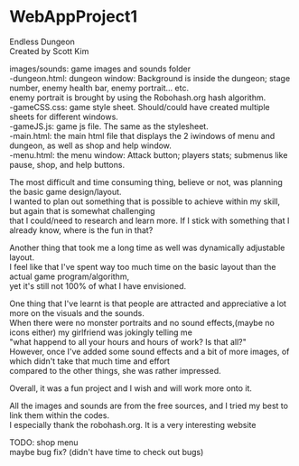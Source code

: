 # WebAppProject1  
Endless Dungeon  
Created by Scott Kim  

images/sounds: game images and sounds folder  
  -dungeon.html: dungeon window: Background is inside the dungeon; stage number, enemy health bar, enemy portrait... etc.  
                                 enemy portrait is brought by using the Robohash.org hash algorithm.  
  -gameCSS.css: game style sheet. Should/could have created multiple sheets for different windows.  
  -gameJS.js: game js file. The same as the stylesheet.  
  -main.html: the main html file that displays the 2 iwindows of menu and dungeon, as well as shop and help window.  
  -menu.html: the menu window: Attack button; players stats; submenus like pause, shop, and help buttons.  


The most difficult and time consuming thing, believe or not, was planning the basic game design/layout.  
I wanted to plan out something that is possible to achieve within my skill, but again that is somewhat challenging  
that I could/need to research and learn more. If I stick with something that I already know, where is the fun in that?  

Another thing that took me a long time as well was dynamically adjustable layout.  
I feel like that I've spent way too much time on the basic layout than the actual game program/algorithm,  
yet it's still not 100% of what I have envisioned.  

One thing that I've learnt is that people are attracted and appreciative a lot more on the visuals and the sounds.  
When there were no monster portraits and no sound effects,(maybe no icons either) my girlfriend was jokingly telling me  
"what happend to all your hours and hours of work? Is that all?"  
However, once I've added some sound effects and a bit of more images, of which didn't take that much time and effort  
compared to the other things, she was rather impressed.  

Overall, it was a fun project and I wish and will work more onto it.  

All the images and sounds are from the free sources, and I tried my best to link them within the codes.  
I especially thank the robohash.org. It is a very interesting website  

TODO: shop menu  
      maybe bug fix? (didn't have time to check out bugs)
